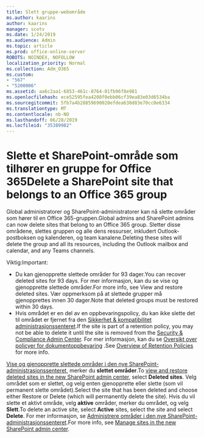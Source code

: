 ```yaml
---
title: Slett gruppe-webområde
ms.author: kaarins
author: kaarins
manager: scotv
ms.date: 1/24/2019
ms.audience: Admin
ms.topic: article
ms.prod: office-online-server
ROBOTS: NOINDEX, NOFOLLOW
localization_priority: Normal
ms.collection: Adm_O365
ms.custom:
- "567"
- "5200006"
ms.assetid: aa6c2aa1-6853-461c-8764-01fb96f8e981
ms.openlocfilehash: ece52595fea4208f0ebb06cf39ea83e03d6534ba
ms.sourcegitcommit: 5fb7a4b28859690020efdea630d03e70cc0e6334
ms.translationtype: MT
ms.contentlocale: nb-NO
ms.lasthandoff: 06/28/2019
ms.locfileid: "35389982"
---
```

# <a name="delete-a-sharepoint-site-that-belongs-to-an-office-365-group"></a><span data-ttu-id="81214-102">Slette et SharePoint-område som tilhører en gruppe for Office 365</span><span class="sxs-lookup"><span data-stu-id="81214-102">Delete a SharePoint site that belongs to an Office 365 group</span></span>

<span data-ttu-id="81214-103">Global administratorer og SharePoint-administratorer kan nå slette områder som hører til en Office 365-gruppen.</span><span class="sxs-lookup"><span data-stu-id="81214-103">Global admins and SharePoint admins can now delete sites that belong to an Office 365 group.</span></span> <span data-ttu-id="81214-104">Sletter disse områdene, slettes gruppen og alle dens ressurser, inkludert Outlook-postboksen og kalenderen, og team kanalene.</span><span class="sxs-lookup"><span data-stu-id="81214-104">Deleting these sites will delete the group and all its resources, including the Outlook mailbox and calendar, and any Teams channels.</span></span>
  
<span data-ttu-id="81214-105">Viktig:</span><span class="sxs-lookup"><span data-stu-id="81214-105">Important:</span></span>

- <span data-ttu-id="81214-106">Du kan gjenopprette slettede områder for 93 dager.</span><span class="sxs-lookup"><span data-stu-id="81214-106">You can recover deleted sites for 93 days.</span></span> <span data-ttu-id="81214-107">For mer informasjon, kan du se vise og gjenopprette slettede områder.</span><span class="sxs-lookup"><span data-stu-id="81214-107">For more info, see View and restore deleted sites.</span></span> <span data-ttu-id="81214-108">Vær oppmerksom på at slettede grupper må gjenopprettes innen 30 dager.</span><span class="sxs-lookup"><span data-stu-id="81214-108">Note that deleted groups must be restored within 30 days.</span></span>
- <span data-ttu-id="81214-109">Hvis området er en del av en oppbevaringspolicy, du kan ikke slette det til området er fjernet fra den [Sikkerhet &amp; kompatibilitet administrasjonssenteret](https://protection.office.com/?rfr=AdminCenter#/retention).</span><span class="sxs-lookup"><span data-stu-id="81214-109">If the site is part of a retention policy, you may not be able to delete it until the site is removed from the [Security &amp; Compliance Admin Center](https://protection.office.com/?rfr=AdminCenter#/retention).</span></span> <span data-ttu-id="81214-110">For mer informasjon, kan du se [Oversikt over policyer for dokumentoppbevaring](https://docs.microsoft.com/office365/securitycompliance/retention-policies#content-in-onedrive-accounts-and-sharepoint-sites) .</span><span class="sxs-lookup"><span data-stu-id="81214-110">See [Overview of Retention Policies](https://docs.microsoft.com/office365/securitycompliance/retention-policies#content-in-onedrive-accounts-and-sharepoint-sites) for more info.</span></span>
  
<span data-ttu-id="81214-111">[Vise og gjenopprette slettede områder i den nye SharePoint-administrasjonssenteret](https://docs.microsoft.com/sharepoint/view-and-restore-deleted-sites-in-new-admin-center), merker du **slettet områder**.</span><span class="sxs-lookup"><span data-stu-id="81214-111">To [view and restore deleted sites in the new SharePoint admin center](https://docs.microsoft.com/sharepoint/view-and-restore-deleted-sites-in-new-admin-center), select **Deleted sites**.</span></span> <span data-ttu-id="81214-112">Velg området som er slettet, og velg enten gjenopprette eller slette (som vil permanent slette området).</span><span class="sxs-lookup"><span data-stu-id="81214-112">Select the site that has been deleted and choose either Restore or Delete (which will permanently delete the site).</span></span> <span data-ttu-id="81214-113">Hvis du vil slette et aktivt område, velg **aktive** områder, merker du området, og velg **Slett**.</span><span class="sxs-lookup"><span data-stu-id="81214-113">To delete an active site, select **Active** sites, select the site and select **Delete**.</span></span> <span data-ttu-id="81214-114">For mer informasjon, se [Administrere områder i den nye SharePoint-administrasjonssenteret](https://docs.microsoft.com/sharepoint/manage-sites-in-new-admin-center).</span><span class="sxs-lookup"><span data-stu-id="81214-114">For more info, see [Manage sites in the new SharePoint admin center](https://docs.microsoft.com/sharepoint/manage-sites-in-new-admin-center).</span></span>
  